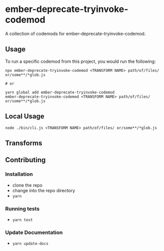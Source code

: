 # ember-deprecate-tryinvoke-codemod


A collection of codemods for ember-deprecate-tryinvoke-codemod.

## Usage

To run a specific codemod from this project, you would run the following:

```
npx ember-deprecate-tryinvoke-codemod <TRANSFORM NAME> path/of/files/ or/some**/*glob.js

# or

yarn global add ember-deprecate-tryinvoke-codemod
ember-deprecate-tryinvoke-codemod <TRANSFORM NAME> path/of/files/ or/some**/*glob.js
```

## Local Usage
```
node ./bin/cli.js <TRANSFORM NAME> path/of/files/ or/some**/*glob.js
```

## Transforms

<!--TRANSFORMS_START-->
<!--TRANSFORMS_END-->

## Contributing

### Installation

* clone the repo
* change into the repo directory
* `yarn`

### Running tests

* `yarn test`

### Update Documentation

* `yarn update-docs`